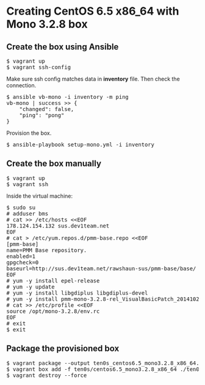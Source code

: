# Creating CentOS 6.5 x86_64 with Mono 3.2.8 box

## Create the box using Ansible

<pre>
$ vagrant up
$ vagrant ssh-config
</pre>

Make sure ssh config matches data in **inventory** file.
Then check the connection.

<pre>
$ ansible vb-mono -i inventory -m ping
vb-mono | success >> {
    "changed": false,
    "ping": "pong"
}
</pre>

Provision the box.

<pre>
$ ansible-playbook setup-mono.yml -i inventory
</pre>

## Create the box manually

<pre>
$ vagrant up
$ vagrant ssh
</pre>

Inside the virtual machine:

<pre>
$ sudo su
# adduser bms
# cat &gt;&gt; /etc/hosts &lt;&lt;EOF
178.124.154.132 sus.dev1team.net
EOF
# cat &gt; /etc/yum.repos.d/pmm-base.repo &lt;&lt;EOF
[pmm-base]
name=PMM Base repository.
enabled=1
gpgcheck=0
baseurl=http://sus.dev1team.net/rawshaun-sus/pmm-base/base/
EOF
# yum -y install epel-release
# yum -y update
# yum -y install libgdiplus libgdiplus-devel
# yum -y install pmm-mono-3.2.8-rel_VisualBasicPatch_20141022.x86_64
# cat &gt;&gt; /etc/profile &lt;&lt;EOF
source /opt/mono-3.2.8/env.rc
EOF
# exit
$ exit
</pre>

## Package the provisioned box

<pre>
$ vagrant package --output ten0s_centos6.5_mono3.2.8_x86_64.box
$ vagrant box add -f ten0s/centos6.5_mono3.2.8_x86_64 ./ten0s_centos6.5_mono3.2.8_x86_64.box
$ vagrant destroy --force
</pre>
